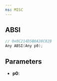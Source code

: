 ```yaml
---
ns: MISC
---
```

## ABSI

```c
// 0x0C214D5B8A38C828
Any ABSI(Any p0);
```

## Parameters
* **p0**:
